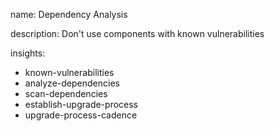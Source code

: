 name: Dependency Analysis

description: Don't use components with known vulnerabilities

insights:
  - known-vulnerabilities
  - analyze-dependencies
  - scan-dependencies
  - establish-upgrade-process
  - upgrade-process-cadence


